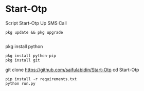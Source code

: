 # Start-Otp
Script Start-Otp Up SMS Call 

```
pkg update && pkg upgrade


```
pkg install python

```
pkg install python-pip
pkg install git

```
git clone https://github.com/saifulabidin/Start-Otp
cd Start-Otp

```
pip install -r requirements.txt
python run.py
